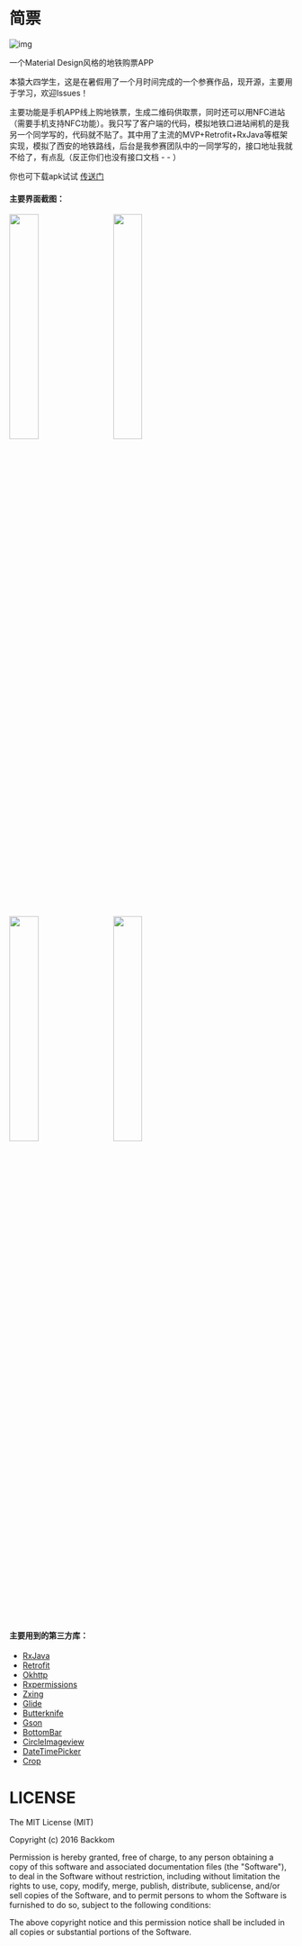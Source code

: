 简票
========================
![img](https://github.com/backkomyoung/Metro/blob/master/app/src/main/res/mipmap-xxxhdpi/launcher.png)

一个Material Design风格的地铁购票APP

本猿大四学生，这是在暑假用了一个月时间完成的一个参赛作品，现开源，主要用于学习，欢迎Issues！<br>

主要功能是手机APP线上购地铁票，生成二维码供取票，同时还可以用NFC进站（需要手机支持NFC功能）。我只写了客户端的代码，模拟地铁口进站闸机的是我另一个同学写的，代码就不贴了。其中用了主流的MVP+Retrofit+RxJava等框架实现，模拟了西安的地铁路线，后台是我参赛团队中的一同学写的，接口地址我就不给了，有点乱（反正你们也没有接口文档 - - ）<br>

你也可下载apk试试 [传送门](https://github.com/backkomyoung/Metro/blob/master/app/app-release.apk)

#### 主要界面截图：
<p>
<a href="https://github.com/backkomyoung/Metro/blob/master/screenshots/device-sony-station.png"><img src="https://github.com/backkomyoung/Metro/blob/master/screenshots/device-sony-station.png" width="32%"/></a>  
&nbsp;&nbsp;&nbsp;&nbsp;
<a href="https://github.com/backkomyoung/Metro/blob/master/screenshots/device-sony-ticket.png"><img src="https://github.com/backkomyoung/Metro/blob/master/screenshots/device-sony-ticket.png" width="32%"/></a>  
<br>
<a href="https://github.com/backkomyoung/Metro/blob/master/screenshots/device-sony-order.png"><img src="https://github.com/backkomyoung/Metro/blob/master/screenshots/device-sony-order.png" width="32%"/></a>  
&nbsp;&nbsp;&nbsp;&nbsp;
<a href="https://github.com/backkomyoung/Metro/blob/master/screenshots/device-sony-mine.png"><img src="https://github.com/backkomyoung/Metro/blob/master/screenshots/device-sony-mine.png" width="32%"/></a>  
</p>

#### 主要用到的第三方库：

* [RxJava](https://github.com/ReactiveX/RxJava)
* [Retrofit](https://github.com/square/retrofit)
* [Okhttp](https://github.com/square/okhttp)
* [Rxpermissions](https://github.com/tbruyelle/RxPermissions)
* [Zxing](https://github.com/zxing/zxing)
* [Glide](https://github.com/bumptech/glide)
* [Butterknife](https://github.com/JakeWharton/butterknife)
* [Gson](https://github.com/google/gson)
* [BottomBar](https://github.com/roughike/BottomBar)
* [CircleImageview](https://github.com/hdodenhof/CircleImageView)
* [DateTimePicker](https://github.com/flavienlaurent/datetimepicker)
* [Crop](https://github.com/Skykai521/android-crop-master)

# LICENSE
The MIT License (MIT)

Copyright (c) 2016 Backkom 

Permission is hereby granted, free of charge, to any person obtaining a copy
of this software and associated documentation files (the "Software"), to deal
in the Software without restriction, including without limitation the rights
to use, copy, modify, merge, publish, distribute, sublicense, and/or sell
copies of the Software, and to permit persons to whom the Software is
furnished to do so, subject to the following conditions:

The above copyright notice and this permission notice shall be included in all
copies or substantial portions of the Software.


